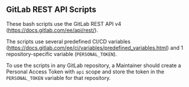 ## GitLab REST API Scripts

These bash scripts use the GitLab REST API v4 (https://docs.gitlab.com/ee/api/rest/).

The scripts use several predefined CI/CD variables (https://docs.gitlab.com/ee/ci/variables/predefined_variables.html) and 1 repository-specific variable (`PERSONAL_TOKEN`).

To use the scripts in any GitLab repository, a Maintainer should create a Personal Access Token with `api` scope and store the token in the `PERSONAL_TOKEN` variable for that repository.
